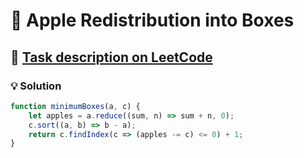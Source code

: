 # 📝 Apple Redistribution into Boxes

## 🔗 [Task description on LeetCode](https://leetcode.com/problems/apple-redistribution-into-boxes/description/)

### 💡 Solution

```javascript
function minimumBoxes(a, c) {
    let apples = a.reduce((sum, n) => sum + n, 0);
    c.sort((a, b) => b - a);
    return c.findIndex(c => (apples -= c) <= 0) + 1;
}
```

